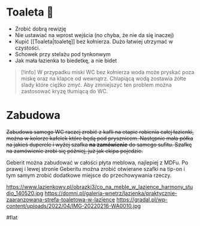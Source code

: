 # Toaleta 🚽
- Zrobić dobrą rewizję
- Nie ustawiać na wprost wejścia (no chyba, że nie da się inaczej)
- Kupić [[Toaleta|toaletę]] bez kołnierza. Dużo łatwiej utrzymać w czystości. 
- Schowek przy stelażu pod tynkonwym
- Jak mała łazienka to biedetkę, a nie bidet

>[!info]
>W przypadku miski WC bez kołnierza woda może pryskać poza miskę oraz na klapce od wewnątrz. Chlapiącą wodą zostawia żółte ślady które ciężko zmyć. Aby zmniejszyć ten problem można zastosować kryzę tłumiącą do WC. 

# Zabudowa

~~Zabudowa samego WC raczej zrobić z kafli na etapie robienia całej łazienki, można w kolorze kafelek które będą pod prysznicem. Następnie mała półka na jakieś duperele i wyżej szafka **na zamówienie** do samego sufitu. Szafkę na zamówienie zrobi się później, już jak ekipa pojedzie.~~ 

Geberit można zabudować w całości płyta meblowa, najlepiej z MDFu. Po prawej i lewej stronie Geberitu można zrobić otwierane szafki na tip-on i tym samym zrobić dodatkowe miejsce do przechowywania rzeczy. 

https://www.lazienkowy.pl/obrazki3/co_na_meble_w_lazience_harmony_studio_140520.jpg
https://domni.pl/galeria-wnetrz/lazienka/praktycznie-zaaranzowana-strefa-toaletowa-w-lazience
https://gradal.pl/wp-content/uploads/2022/04/IMG-20220216-WA0010.jpg

#flat